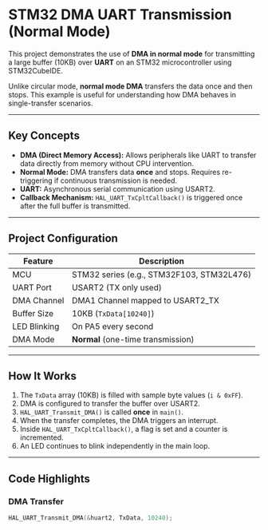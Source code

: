 # STM32 DMA UART Transmission (Normal Mode)

This project demonstrates the use of **DMA in normal mode** for transmitting a large buffer (10KB) over **UART** on an STM32 microcontroller using STM32CubeIDE.

Unlike circular mode, **normal mode DMA** transfers the data once and then stops. This example is useful for understanding how DMA behaves in single-transfer scenarios.

---

## Key Concepts

- **DMA (Direct Memory Access):** Allows peripherals like UART to transfer data directly from memory without CPU intervention.
- **Normal Mode:** DMA transfers data **once** and stops. Requires re-triggering if continuous transmission is needed.
- **UART:** Asynchronous serial communication using USART2.
- **Callback Mechanism:** `HAL_UART_TxCpltCallback()` is triggered once after the full buffer is transmitted.

---

## Project Configuration

| Feature           | Description                                 |
|-------------------|---------------------------------------------|
| MCU               | STM32 series (e.g., STM32F103, STM32L476)   |
| UART Port         | USART2 (TX only used)                       |
| DMA Channel       | DMA1 Channel mapped to USART2_TX            |
| Buffer Size       | 10KB (`TxData[10240]`)                      |
| LED Blinking      | On PA5 every second                         |
| DMA Mode          | **Normal** (one-time transmission)          |

---

## How It Works

1. The `TxData` array (10KB) is filled with sample byte values (`i & 0xFF`).
2. DMA is configured to transfer the buffer over USART2.
3. `HAL_UART_Transmit_DMA()` is called **once** in `main()`.
4. When the transfer completes, the DMA triggers an interrupt.
5. Inside `HAL_UART_TxCpltCallback()`, a flag is set and a counter is incremented.
6. An LED continues to blink independently in the main loop.

---

## Code Highlights

### DMA Transfer

```c
HAL_UART_Transmit_DMA(&huart2, TxData, 10240);
